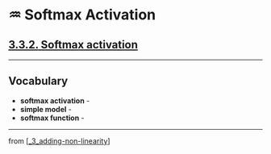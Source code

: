 # ♒️ Softmax Activation

## [**3.3.2.** Softmax activation](https://livebook.manning.com/book/deep-learning-with-javascript/chapter-3/213)

---

## **Vocabulary**

- **softmax activation** -
- **simple model** -
- **softmax function** -

---
from [[_3_adding-non-linearity]]

[//begin]: # "Autogenerated link references for markdown compatibility"
[_3_adding-non-linearity]: ../_3_adding-non-linearity.md "♒️ NON-LINEARITY"
[//end]: # "Autogenerated link references"